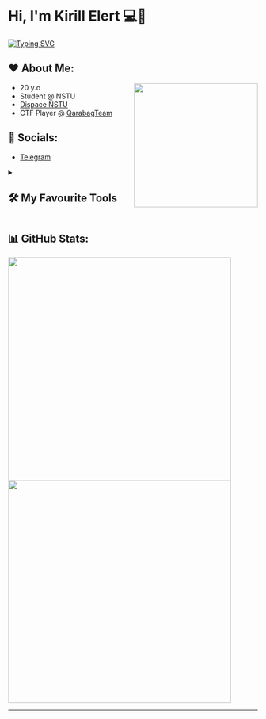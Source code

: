 # Hi, I'm Kirill Elert 💻💖

[![Typing SVG](https://readme-typing-svg.demolab.com?font=JetBrains+Mono&weight=300&size=19&pause=1000&color=F70000&center=true&vCenter=true&width=435&lines=Back-end+%2F+DevOps+Engineer+;Always+learning+new+things+)](https://git.io/typing-svg)

## ❤️ About Me:
- 20 y.o <img align="right" src="https://camo.githubusercontent.com/cae12fddd9d6982901d82580bdf321d81fb299141098ca1c2d4891870827bf17/68747470733a2f2f6d69726f2e6d656469756d2e636f6d2f6d61782f313336302f302a37513379765349765f7430696f4a2d5a2e676966" width="250"/>
- Student @ NSTU 
- [Dispace NSTU](https://dispace.edu.nstu.ru)
- CTF Player @ [QarabagTeam](https://github.com/Qarabag-Team)


 ## 📱 Socials:
 - [Telegram](https://t.me/kirill_13311)

<details> 
  <summary><h2>🛠️ My Favourite Tools</h2></summary>
  <!-- Some badges are from https://github.com/Ileriayo/markdown-badges -->

  <h3>👨‍💻 Programming and Markup Languages</h3>

  <p>
      <a href="https://skillicons.dev">
       <img src="https://skillicons.dev/icons?i=go,py,js,ts,solidity,bash"/>
     </a>
  </p>

  <h3>🧰 Frameworks and Libraries</h3>

  <p>
       <a href="https://skillicons.dev">
         <img src="https://skillicons.dev/icons?i=fastapi,express"/>
       </a>
  </p>

  <h3>🗄️ Databases and Cloud Hosting</h3>
   <p>
      <a href="https://skillicons.dev">
       <img src="https://skillicons.dev/icons?i=postgres,mysql,redis,azure,aws"/>
     </a>
  </p>
 
  <h3>💻 Software and Tools</h3>
    <p>
 <a href="https://skillicons.dev">
   <img src="https://skillicons.dev/icons?i=ansible,docker,kubernetes,githubactions,grafana,kafka,linux,netlify,nginx"/>
 </a>
  </p>
  <p>
      <a href="#"><img alt="Adobe" src="https://img.shields.io/badge/Adobe-FF0000.svg?logo=adobe&logoColor=white"></a>
      <a href="#"><img alt="Bitwarden" src="https://img.shields.io/badge/-Bitwarden-175DDC?logo=bitwarden&logoColor=white"></a>
      <a href="#"><img alt="Discord" src="https://img.shields.io/badge/-Discord-5865F2.svg?logo=discord&logoColor=white"></a>
      <a href="#"><img alt="Git" src="https://img.shields.io/badge/Git-F05033.svg?logo=git&logoColor=white"></a>
      <a href="#"><img alt="GitHub Desktop" src="https://img.shields.io/badge/GitHub%20Desktop-8034A9.svg?logo=github&logoColor=white"></a>
      <a href="#"><img alt="Google Sheets" src="https://img.shields.io/badge/Sheets-34A853.svg?logo=google%20sheets&logoColor=white"></a>
      <a href="#"><img alt="Inkscape" src="https://img.shields.io/badge/Inkscape-000000?logo=Inkscape&logoColor=white"></a>
      <a href="#"><img alt="Postman" src="https://img.shields.io/badge/Postman-FF6C37?logo=postman&logoColor=white"></a>
      <a href="#"><img alt="Stack Overflow" src="https://img.shields.io/badge/-Stack%20Overflow-FE7A16?logo=stack-overflow&logoColor=white"></a>
      <a href="#"><img alt="Visual Studio Code" src="https://img.shields.io/badge/Visual%20Studio%20Code-0078d7.svg?logo=visual-studio-code&logoColor=white"></a>
  </p>
</details>


## 📊 GitHub Stats:
<a height="200" href="https://github.com/KirillEL/github-readme-stats">
    <img width="450" src="https://github-readme-stats.vercel.app/api?username=KirillEL&theme=blueberry&hide_border=false&include_all_commits=true&count_private=true">
</a>
<br>
<a href="https://github.com/KirillEL/github-readme-stats">
    <img width="450" src="https://github-readme-streak-stats.herokuapp.com/?user=KirillEL&theme=blueberry&hide_border=false">
</a>
<br>



---



